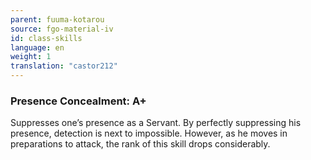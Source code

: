 ```yaml
---
parent: fuuma-kotarou
source: fgo-material-iv
id: class-skills
language: en
weight: 1
translation: "castor212"
---
```


### Presence Concealment: A+

Suppresses one’s presence as a Servant. By perfectly suppressing his presence, detection is next to impossible.
However, as he moves in preparations to attack, the rank of this skill drops considerably.
